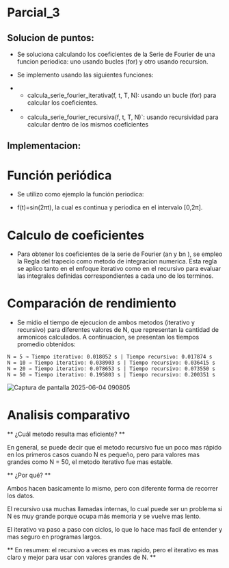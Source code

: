 # Parcial_3

## Solucion de puntos:

* Se soluciona calculando los coeficientes de la Serie de Fourier de una funcion periodica: uno usando bucles (for) y otro usando recursion.

* Se implemento usando las siguientes funciones:

* - calcula_serie_fourier_iterativa(f, t, T, N): usando un bucle (for) para calcular los coeficientes.
* - calcula_serie_fourier_recursiva(f, t, T, N)`: usando recursividad para calcular dentro de los mismos coeficientes

## Implementacion:

# Función periódica

* Se utilizo como ejemplo la función periodica: 

* f(t)=sin(2πt), la cual es continua y periodica en el intervalo [0,2π].

# Calculo de coeficientes

* Para obtener los coeficientes de la serie de Fourier (an y bn ), se empleo la Regla del trapecio como metodo de integracion numerica. Esta regla se aplico tanto en el enfoque iterativo como en el recursivo para evaluar las integrales definidas correspondientes a cada uno de los terminos.

# Comparación de rendimiento

* Se midio el tiempo de ejecucion de ambos metodos (iterativo y recursivo) para diferentes valores de N, que representan la cantidad de armonicos calculados. A continuacion, se presentan los tiempos promedio obtenidos:

```
N = 5 → Tiempo iterativo: 0.018052 s | Tiempo recursivo: 0.017874 s
N = 10 → Tiempo iterativo: 0.038903 s | Tiempo recursivo: 0.036415 s
N = 20 → Tiempo iterativo: 0.078653 s | Tiempo recursivo: 0.073550 s
N = 50 → Tiempo iterativo: 0.195803 s | Tiempo recursivo: 0.200351 s
```
![Captura de pantalla 2025-06-04 090805](https://github.com/user-attachments/assets/3e69afab-1b86-46f0-afc2-3af9a729355a)
   
# Analisis comparativo

** ¿Cuál metodo resulta mas eficiente? **

En general, se puede decir que el metodo recursivo fue un poco mas rápido en los primeros casos cuando N es pequeño, pero para valores mas grandes como N = 50, el metodo iterativo fue mas estable.

** ¿Por qué? **

Ambos hacen basicamente lo mismo, pero con diferente forma de recorrer los datos.

El recursivo usa muchas llamadas internas, lo cual puede ser un problema si N es muy grande porque ocupa más memoria y se vuelve mas lento.

El iterativo va paso a paso con ciclos, lo que lo hace mas facil de entender y mas seguro en programas largos.

** En resumen: el recursivo a veces es mas rapido, pero el iterativo es mas claro y mejor para usar con valores grandes de N. **


